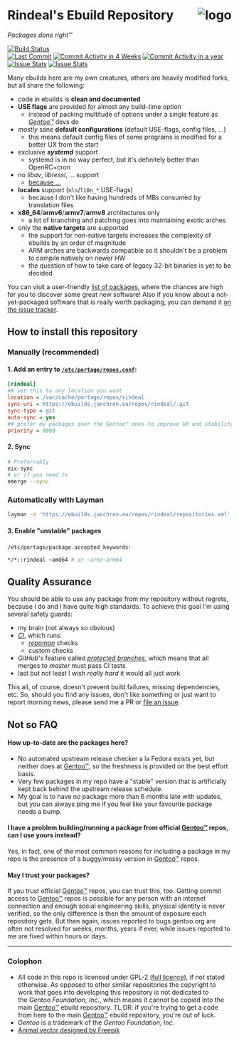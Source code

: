 Rindeal's Ebuild Repository <img src="./assets/logo_96.png" title="Sir Benjamin the Bull" alt="logo" align="right">
============================

_Packages done right™_

[![Build Status][ci-master-badge]][ci-master]
<br/>
[![Last Commit][last-commit-badge]](https://github.com/rindeal/rindeal-ebuild-repo/commits/master)
[![Commit Activity in 4 Weeks][commit-activity-4w-badge]](https://github.com/rindeal/rindeal-ebuild-repo/pulse/monthly)
[![Commit Activity in a year][commit-activity-y-badge]](https://github.com/rindeal/rindeal-ebuild-repo/pulse/monthly)
<br/>
[![Issue Stats](http://issuestats.com/github/rindeal/rindeal-ebuild-repo/badge/issue?style=flat-square)](http://issuestats.com/github/rindeal/rindeal-ebuild-repo)
[![Issue Stats](http://issuestats.com/github/rindeal/rindeal-ebuild-repo/badge/pr?style=flat-square)](http://issuestats.com/github/rindeal/rindeal-ebuild-repo)


Many ebuilds here are my own creatures, others are heavily modified forks, but all share the following:

 - code in ebuilds is **clean and documented**
 - **USE flags** are provided for almost any build-time option
     - instead of packing multitude of options under a single feature as _[Gentoo™]_ devs do
 - _mostly_ sane **default configurations** (default USE-flags, config files, ...)
     - this means default config files of some programs is modified for a better UX from the start
 - exclusive **_systemd_** support
     - systemd is in no way perfect, but it's definitely better than OpenRC+cron
 - no _libav_, _libressl_, ... support
     - [because ...](https://youtu.be/92cwKCU8Z5c)
 - **locales** support (`nls`/`l10n_*` USE-flags)
     - because I don't like having hundreds of MBs consumed by translation files
 - **x86_64**/**armv6**/**armv7**/**armv8** architectures only
     - a lot of branching and patching goes into maintaining exotic arches
 - only the **native targets** are supported
     - the support for non-native targets increases the complexity of ebuilds by an order of magnitude
     - ARM arches are backwards compatible so it shouldn't be a problem to compile natively on newer HW
     - the question of how to take care of legacy 32-bit binaries is yet to be decided

You can visit a user-friendly [list of packages][LISTING], where the chances are high for you to discover some great new software!
Also if you know about a not-yet-packaged software that is really worth packaging, you can demand it [on the issue tracker][New issue].


How to install this repository
-------------------------------

### Manually (recommended)

#### 1. Add an entry to [`/etc/portage/repos.conf`](https://wiki.gentoo.org/wiki//etc/portage/repos.conf):

```ini
[rindeal]
## set this to any location you want
location = /var/cache/portage/repos/rindeal
sync-uri = https://ebuilds.janchren.eu/repos/rindeal/.git
sync-type = git
auto-sync = yes
## prefer my packages over the Gentoo™ ones to improve UX and stability (recommended by 9/10 IT experts)
priority = 9999
```

#### 2. Sync

```sh
# Preferrably
eix-sync
# or if you need to
emerge --sync
```

### Automatically with Layman

```sh
layman -o 'https://ebuilds.janchren.eu/repos/rindeal/repositories.xml' -f -a rindeal
```

#### 3. Enable "unstable" packages

`/etc/portage/package.accepted_keywords`:
```sh
*/*::rindeal ~amd64 # or ~arm/~arm64
```


Quality Assurance
------------------

You should be able to use any package from my repository without regrets, because I do and I have quite high standards.
To achieve this goal I'm using several safety guards:

- my brain (not always so obvious)
- _[CI](https://travis-ci.org/)_, which runs:
    - _[repoman](https://wiki.gentoo.org/wiki/Repoman)_ checks
    - custom checks
- _GitHub_'s feature called _[protected branches]_, which means that all merges to _master_ must pass CI tests
- last but not least I wish _really hard_ it would all just work

This all, of course, doesn't prevent build failures, missing dependencies, etc. So, should you find
any issues, don't like something or just want to report morning news, please send me a PR or [file an issue][New issue].


Not so FAQ
-----------

#### How up-to-date are the packages here?

- No automated upstream release checker a la Fedora exists yet, but neither does at [Gentoo™], so the freshness is provided on the best effort basis.
- Very few packages in my repo have a "stable" version that is artificially kept back behind the upstream release schedule.
- My goal is to have no package more than 6 months late with updates, but you can always ping me if you feel like your favourite package needs a bump.

#### I have a problem building/running a package from official [Gentoo™] repos, can I use yours instead?

Yes, in fact, one of the most common reasons for including a package in my repo is the presence of a buggy/messy version in [Gentoo™] repos.

#### May I trust your packages?

If you trust official [Gentoo™] repos, you can trust this, too. Getting commit access to [Gentoo™] repos is possible for any person with an internet connection and enough social engineering skills, physical identity is never verified, so the only difference is then the amount of exposure each repository gets. But then again, issues reported to bugs.gentoo.org are often not resolved for weeks, months, years if ever, while issues reported to me are fixed within hours or days.


-------------------------------------------------------------------------------


### Colophon

- All code in this repo is licenced under GPL-2 ([full licence](./LICENSE)), if not stated otherwise. As opposed to other similar repositories the copyright to work that goes into developing this repository is not dedicated to the&nbsp;_Gentoo&nbsp;Foundation,&nbsp;Inc._, which means it cannot be copied into the main [Gentoo™] ebuild repository. TL;DR: if you're trying to get a code from here to the main [Gentoo™] ebuild repository, you're out of luck.
- _Gentoo_ is a trademark of the _Gentoo Foundation, Inc._
- [Animal vector designed by Freepik](http://www.freepik.com/free-photos-vectors/animal)

[protected branches]: https://help.github.com/articles/about-protected-branches/
[LISTING]: ./LISTING.md
[New issue]: https://github.com/rindeal/rindeal-ebuild-repo/issues/new
[ci-master]: https://travis-ci.org/rindeal/rindeal-ebuild-repo
[ci-master-badge]: https://img.shields.io/travis/rindeal/rindeal-ebuild-repo/master.svg?style=flat-square&label=master%20build&maxAge=300
[Gentoo™]: https://www.gentoo.org/ "main Gentoo project website"
[commit-activity-4w-badge]: https://img.shields.io/github/commit-activity/4w/rindeal/rindeal-ebuild-repo.svg?style=flat-square
[commit-activity-y-badge]: https://img.shields.io/github/commit-activity/y/rindeal/rindeal-ebuild-repo.svg?style=flat-square
[last-commit-badge]: https://img.shields.io/github/last-commit/rindeal/rindeal-ebuild-repo/master.svg?style=flat-square
